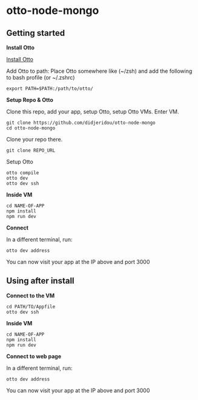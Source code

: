 # otto-node-mongo

## Getting started

**Install Otto**

[Install Otto](https://www.ottoproject.io/intro/getting-started/install.html)

Add Otto to path:
Place Otto somewhere like (~/zsh) and add the following to bash profile (or ~/.zshrc)

`export PATH=$PATH:/path/to/otto/`

**Setup Repo & Otto**

Clone this repo, add your app, setup Otto, setup Otto VMs. Enter VM.

	git clone https://github.com/didjeridou/otto-node-mongo
	cd otto-node-mongo
	
Clone your repo there.
	
	git clone REPO_URL
	
Setup Otto
	
	otto compile
	otto dev
	otto dev ssh

**Inside VM**

	cd NAME-OF-APP
	npm install
	npm run dev

**Connect**

In a different terminal, run:

	otto dev address

You can now visit your app at the IP above and port 3000

## Using after install

**Connect to the VM**
	
	cd PATH/TO/Appfile
	otto dev ssh

**Inside VM**

	cd NAME-OF-APP
	npm install
	npm run dev

**Connect to web page**

In a different terminal, run:

	otto dev address

You can now visit your app at the IP above and port 3000
